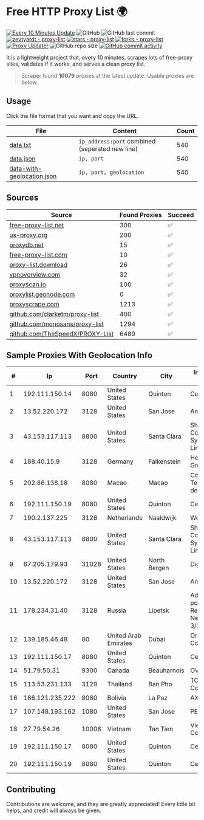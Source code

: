 
# Free HTTP Proxy List 🌍

[![Every 10 Minutes Update](https://github.com/mertguvencli/http-proxy-list/actions/workflows/main.yml/badge.svg?branch=main)](https://github.com/mertguvencli/http-proxy-list/actions/workflows/main.yml)
![GitHub](https://img.shields.io/github/license/mertguvencli/http-proxy-list)
![GitHub last commit](https://img.shields.io/github/last-commit/mertguvencli/http-proxy-list)
[![zevtyardt - proxy-list](https://img.shields.io/static/v1?label=zevtyardt&message=proxy-list&color=blue&logo=github)](https://github.com/zevtyardt/proxy-list "Go to GitHub repo")
[![stars - proxy-list](https://img.shields.io/github/stars/zevtyardt/proxy-list?style=social)](https://github.com/zevtyardt/proxy-list)
[![forks - proxy-list](https://img.shields.io/github/forks/zevtyardt/proxy-list?style=social)](https://github.com/zevtyardt/proxy-list)
[![Proxy Updater](https://github.com/zevtyardt/proxy-list/workflows/Proxy%20Updater/badge.svg)](https://github.com/zevtyardt/proxy-list/actions?query=workflow:"Proxy+Updater")
![GitHub repo size](https://img.shields.io/github/repo-size/zevtyardt/proxy-list)
[![GitHub commit activity](https://img.shields.io/github/commit-activity/m/zevtyardt/proxy-list?logo=commits)](https://github.com/zevtyardt/proxy-list/commits/main)

It is a lightweight project that, every 10 minutes, scrapes lots of free-proxy sites, validates if it works, and serves a clean proxy list.

> Scraper found **10079** proxies at the latest update. Usable proxies are below.

## Usage

Click the file format that you want and copy the URL.

|File|Content|Count|
|----|-------|-----|
|[data.txt](https://raw.githubusercontent.com/mertguvencli/http-proxy-list/main/proxy-list/data.txt)|`ip_address:port` combined (seperated new line)|540|
|[data.json](https://raw.githubusercontent.com/mertguvencli/http-proxy-list/main/proxy-list/data.json)|`ip, port`|540|
|[data-with-geolocation.json](https://raw.githubusercontent.com/mertguvencli/http-proxy-list/main/proxy-list/data-with-geolocation.json)|`ip, port, geolocation`|540|

## Sources

|Source|Found Proxies|Succeed|
|------|-------------|-------|
|[free-proxy-list.net](https://free-proxy-list.net)|300|✅|
|[us-proxy.org](https://www.us-proxy.org)|200|✅|
|[proxydb.net](http://proxydb.net)|15|✅|
|[free-proxy-list.com](https://free-proxy-list.com/?page=&port=&type%5B%5D=http&type%5B%5D=https&up_time=0&search=Search)|10|✅|
|[proxy-list.download](https://www.proxy-list.download/HTTP)|26|✅|
|[vpnoverview.com](https://vpnoverview.com/privacy/anonymous-browsing/free-proxy-servers)|32|✅|
|[proxyscan.io](https://www.proxyscan.io)|100|✅|
|[proxylist.geonode.com](https://proxylist.geonode.com/api/proxy-list?limit=300&page=1&sort_by=lastChecked&sort_type=desc&protocols=http,https)|0|✅|
|[proxyscrape.com](https://api.proxyscrape.com/v2/?request=displayproxies&protocol=http&timeout=10000&country=all&ssl=all&anonymity=all)|1213|✅|
|[github.com/clarketm/proxy-list](https://raw.githubusercontent.com/clarketm/proxy-list/master/proxy-list-raw.txt)|400|✅|
|[github.com/monosans/proxy-list](https://raw.githubusercontent.com/monosans/proxy-list/main/proxies/http.txt)|1294|✅|
|[github.com/TheSpeedX/PROXY-List](https://raw.githubusercontent.com/TheSpeedX/PROXY-List/master/http.txt)|6489|✅|


## Sample Proxies With Geolocation Info

|#|Ip|Port|Country|City|Internet Service Provider|
|-|--|----|-------|----|-------------------------|
|1|192.111.150.14|8080|United States|Quinton|Centrilogic|
|2|13.52.220.172|3128|United States|San Jose|Amazon.com, Inc.|
|3|43.153.117.113|8800|United States|Santa Clara|Shenzhen Tencent Computer Systems Company Limited|
|4|188.40.15.9|3128|Germany|Falkenstein|Hetzner Online GmbH|
|5|202.86.138.18|8080|Macao|Macao|Companhia de Telecomunicacoes de Macau|
|6|192.111.150.19|8080|United States|Quinton|Centrilogic|
|7|190.2.137.225|3128|Netherlands|Naaldwijk|WorldStream B.V.|
|8|43.153.117.113|8800|United States|Santa Clara|Shenzhen Tencent Computer Systems Company Limited|
|9|67.205.179.93|31028|United States|North Bergen|DigitalOcean, LLC|
|10|13.52.220.172|3128|United States|San Jose|Amazon.com, Inc.|
|11|178.234.31.40|3128|Russia|Lipetsk|Address point-to-point Lipetsk Regional Public Network BBN-3/1/1 General|
|12|139.185.46.48|80|United Arab Emirates|Dubai|Oracle Corporation|
|13|192.111.150.17|8080|United States|Quinton|Centrilogic|
|14|51.79.50.31|9300|Canada|Beauharnois|OVH SAS|
|15|113.53.231.133|3129|Thailand|Ban Pho|TOT Public Company Limited|
|16|186.121.235.222|8080|Bolivia|La Paz|AXS Bolivia S. A.|
|17|107.148.193.162|1080|United States|San Jose|PEG TECH INC|
|18|27.79.54.26|10008|Vietnam|Tan Tien|Viettel Corporation|
|19|192.111.150.17|8080|United States|Quinton|Centrilogic|
|20|192.111.150.19|8080|United States|Quinton|Centrilogic|



## Contributing

Contributions are welcome, and they are greatly appreciated! Every
little bit helps, and credit will always be given.

